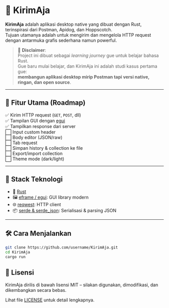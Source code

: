 # 🚀 KirimAja

**KirimAja** adalah aplikasi desktop native yang dibuat dengan Rust, terinspirasi dari Postman, Apidog, dan Hoppscotch.  
Tujuan utamanya adalah untuk mengirim dan mengelola HTTP request dengan antarmuka grafis sederhana namun powerful.

> 📌 **Disclaimer**:  
> Project ini dibuat sebagai _learning journey_ gue untuk belajar bahasa Rust.  
> Gue baru mulai belajar, dan KirimAja ini adalah studi kasus pertama gue:  
> **membangun aplikasi desktop mirip Postman tapi versi native, ringan, dan open source**.

---

## 🎯 Fitur Utama (Roadmap)

✅ Kirim HTTP request (`GET`, `POST`, dll)  
✅ Tampilan GUI dengan [egui](https://github.com/emilk/egui)  
✅ Tampilkan response dari server  
⬜ Input custom header  
⬜ Body editor (JSON/raw)  
⬜ Tab request  
⬜ Simpan history & collection ke file  
⬜ Export/import collection  
⬜ Theme mode (dark/light)

---

## 🧱 Stack Teknologi

- 🦀 [Rust](https://www.rust-lang.org/)
- 🖼️ [eframe / egui](https://github.com/emilk/egui): GUI library modern
- 🌐 [reqwest](https://crates.io/crates/reqwest): HTTP client
- 📦 [serde & serde_json](https://serde.rs/): Serialisasi & parsing JSON

---

## 🛠️ Cara Menjalankan

```bash
git clone https://github.com/username/KirimAja.git
cd KirimAja
cargo run
```

## 📜 Lisensi

KirimAja dirilis di bawah lisensi MIT – silakan digunakan, dimodifikasi, dan dikembangkan secara bebas.

Lihat file [LICENSE](./LICENSE) untuk detail lengkapnya.
